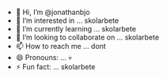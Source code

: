 - 👋 Hi, I’m @jonathanbjo
- 👀 I’m interested in ... skolarbete
- 🌱 I’m currently learning ... skolarbete
- 💞️ I’m looking to collaborate on ... skolarbete
- 📫 How to reach me ... dont
- 😄 Pronouns: ... :skull:
- ⚡ Fun fact: ... skolarbete

<!---
jonathanbjo/jonathanbjo is a ✨ special ✨ repository because its `README.md` (this file) appears on your GitHub profile.
You can click the Preview link to take a look at your changes.
--->
